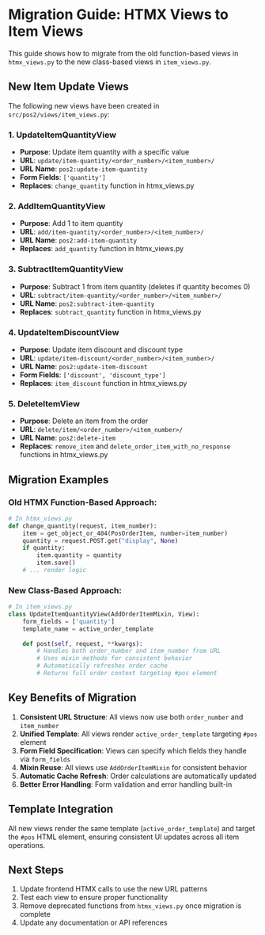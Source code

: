 # Migration Guide: HTMX Views to Item Views

This guide shows how to migrate from the old function-based views in `htmx_views.py` to the new class-based views in `item_views.py`.

## New Item Update Views

The following new views have been created in `src/pos2/views/item_views.py`:

### 1. UpdateItemQuantityView
- **Purpose**: Update item quantity with a specific value
- **URL**: `update/item-quantity/<order_number>/<item_number>/`
- **URL Name**: `pos2:update-item-quantity`
- **Form Fields**: `['quantity']`
- **Replaces**: `change_quantity` function in htmx_views.py

### 2. AddItemQuantityView
- **Purpose**: Add 1 to item quantity
- **URL**: `add/item-quantity/<order_number>/<item_number>/`
- **URL Name**: `pos2:add-item-quantity`
- **Replaces**: `add_quantity` function in htmx_views.py

### 3. SubtractItemQuantityView
- **Purpose**: Subtract 1 from item quantity (deletes if quantity becomes 0)
- **URL**: `subtract/item-quantity/<order_number>/<item_number>/`
- **URL Name**: `pos2:subtract-item-quantity`
- **Replaces**: `subtract_quantity` function in htmx_views.py

### 4. UpdateItemDiscountView
- **Purpose**: Update item discount and discount type
- **URL**: `update/item-discount/<order_number>/<item_number>/`
- **URL Name**: `pos2:update-item-discount`
- **Form Fields**: `['discount', 'discount_type']`
- **Replaces**: `item_discount` function in htmx_views.py

### 5. DeleteItemView
- **Purpose**: Delete an item from the order
- **URL**: `delete/item/<order_number>/<item_number>/`
- **URL Name**: `pos2:delete-item`
- **Replaces**: `remove_item` and `delete_order_item_with_no_response` functions in htmx_views.py

## Migration Examples

### Old HTMX Function-Based Approach:
```python
# In htmx_views.py
def change_quantity(request, item_number):
    item = get_object_or_404(PosOrderItem, number=item_number)
    quantity = request.POST.get("display", None)
    if quantity:
        item.quantity = quantity
        item.save()
    # ... render logic
```

### New Class-Based Approach:
```python
# In item_views.py
class UpdateItemQuantityView(AddOrderItemMixin, View):
    form_fields = ['quantity']
    template_name = active_order_template
    
    def post(self, request, **kwargs):
        # Handles both order_number and item_number from URL
        # Uses mixin methods for consistent behavior
        # Automatically refreshes order cache
        # Returns full order context targeting #pos element
```

## Key Benefits of Migration

1. **Consistent URL Structure**: All views now use both `order_number` and `item_number`
2. **Unified Template**: All views render `active_order_template` targeting `#pos` element
3. **Form Field Specification**: Views can specify which fields they handle via `form_fields`
4. **Mixin Reuse**: All views use `AddOrderItemMixin` for consistent behavior
5. **Automatic Cache Refresh**: Order calculations are automatically updated
6. **Better Error Handling**: Form validation and error handling built-in

## Template Integration

All new views render the same template (`active_order_template`) and target the `#pos` HTML element, ensuring consistent UI updates across all item operations.

## Next Steps

1. Update frontend HTMX calls to use the new URL patterns
2. Test each view to ensure proper functionality
3. Remove deprecated functions from `htmx_views.py` once migration is complete
4. Update any documentation or API references